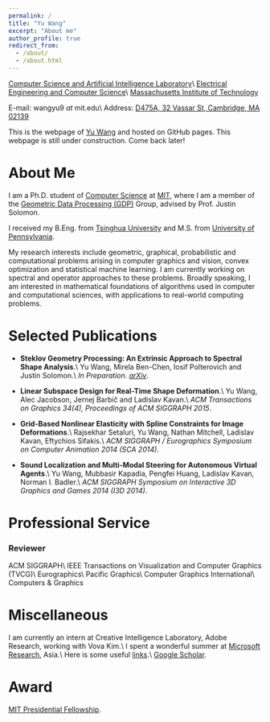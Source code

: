 ```yaml
---
permalink: /
title: "Yu Wang"
excerpt: "About me"
author_profile: true
redirect_from: 
  - /about/
  - /about.html
---
```


[Computer Science and Artificial Intelligence Laboratory](http://www.csail.mit.edu/)\\
[Electrical Engineering and Computer Science](http://www.eecs.mit.edu/)\\
[Massachusetts Institute of Technology](http://www.mit.edu/)

E-mail: wangyu9 _at_ mit.edu\\
Address: [D475A, 32 Vassar St, Cambridge, MA 02139](https://www.google.com/maps/place/32+Vassar+St,+Cambridge,+MA+02139)

This is the webpage of [Yu Wang](http://www.mit.edu/~wangyu9/) and hosted on GitHub pages.
This webpage is still under construction. Come back later!

About Me
======

I am a Ph.D. student of [Computer Science](http://www.csail.mit.edu/) at [MIT](http://www.mit.edu/), where I am a member of the [Geometric Data Processing (GDP)](http://groups.csail.mit.edu/gdpgroup/) Group, advised by Prof. Justin Solomon. 

I received my B.Eng. from [Tsinghua University](http://www.tsinghua.edu.cn/publish/then/index.html) and M.S. from [University of Pennsylvania](http://www.upenn.edu/). 

My research interests include geometric, graphical, probabilistic and computational problems arising in computer graphics and vision, convex optimization and statistical machine learning. I am currently working on spectral and operator approaches to these problems. Broadly speaking, I am interested in mathematical foundations of algorithms used in computer and computational sciences, with applications to real-world computing problems. 

Selected Publications
======

*	**Steklov Geometry Processing: An Extrinsic Approach to Spectral Shape Analysis**.\\
	Yu Wang, Mirela Ben-Chen, Iosif Polterovich and Justin Solomon.\\
	_In Preparation. [arXiv](https://arxiv.org/abs/1707.07070)_.

*	**Linear Subspace Design for Real-Time Shape Deformation**.\\
	Yu Wang, Alec Jacobson, Jernej Barbič and Ladislav Kavan.\\
	_ACM Transactions on Graphics 34(4), Proceedings of ACM SIGGRAPH 2015_.
	
*	**Grid-Based Nonlinear Elasticity with Spline Constraints for Image Deformations**.\\
	Rajsekhar Setaluri, Yu Wang, Nathan Mitchell, Ladislav Kavan, Eftychios Sifakis.\\
	_ACM SIGGRAPH / Eurographics Symposium on Computer Animation 2014 (SCA 2014)_.

*	**Sound Localization and Multi-Modal Steering for Autonomous Virtual Agents**.\\
	Yu Wang, Mubbasir Kapadia, Pengfei Huang, Ladislav Kavan, Norman I. Badler.\\
	_ACM SIGGRAPH Symposium on Interactive 3D Graphics and Games 2014 (I3D 2014)_.

Professional Service
======

### Reviewer

ACM SIGGRAPH\\
IEEE Transactions on Visualization and Computer Graphics (TVCG)\\
Eurographics\\
Pacific Graphics\\
Computer Graphics International\\
Computers & Graphics

Miscellaneous
======
I am currently an intern at Creative Intelligence Laboratory, Adobe Research, working with Vova Kim.\\
I spent a wonderful summer at [Microsoft Research](http://research.microsoft.com/), Asia.\\
Here is some useful [links](https://docs.google.com/document/d/1O4iAJOMX1qJM0kiWT2dycLASxyI3qr0Fl85vCP-oieA/edit?usp=sharing).\\
[Google Scholar](https://scholar.google.com/citations?user=QW8pobIAAAAJ&hl=en).

Award
======
[MIT Presidential Fellowship](http://web.mit.edu/provost/presfellow/).

